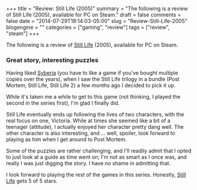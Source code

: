 +++
title = "Review: Still Life (2005)"
summary = "The following is a review of Still Life (2005), available for PC on Steam."
draft = false
comments = false
date = "2014-07-29T19:14:03-05:00"
slug = "Review-Still-Life-2005"
blogengine = ""
categories = ["gaming", "review"]
tags = ["review", "steam"]
+++

<div class="note"><p>The following is a review of <a href="http://store.steampowered.com/app/46480/">Still Life</a> (2005), available for PC on Steam.</p></div>

<h3>Great story, interesting puzzles</h3>

<p>Having liked <a href="http://store.steampowered.com/app/46500/">Syberia</a> (you have to like a game if you've bought multiple copies over the years), when I saw the Still Life trilogy in a bundle (Post Mortem, Still Life, Still Life 2) a few months ago I decided to pick it up.</p>

<p>While it's taken me a while to get to this game (not thinking, I played the second in the series first), I'm glad I finally did.</p>

<p>Still Life eventually ends up following the lives of two characters, with the real focus on one, Victoria. While at times she seemed like a bit of a teenager (attitude), I actually enjoyed her character pretty dang well. The other character is also interesting, and ... well, spoiler, look forward to playing as him when I get around to Post Mortem.</p>

<p>Some of the puzzles are rather challenging, and I'll readily admit that I opted to just look at a guide as time went on; I'm not as smart as I once was, and really I was just digging the story. I have no shame in admitting that.</p>

<p>I look forward to playing the rest of the games in this series. Honestly, <a href="http://store.steampowered.com/app/46480/">Still Life</a> gets 5 of 5 stars.</p>
